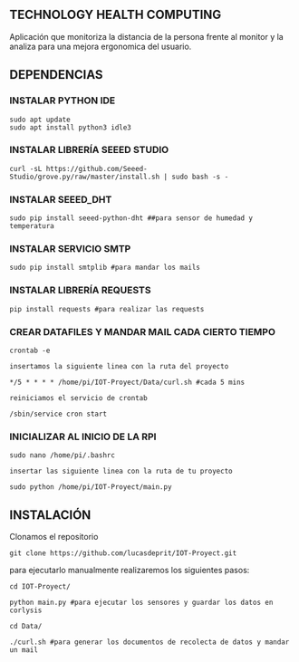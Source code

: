 ## TECHNOLOGY HEALTH COMPUTING

Aplicación que monitoriza la distancia de la persona frente al monitor y la analiza para una mejora ergonomica del usuario.

## DEPENDENCIAS

### INSTALAR PYTHON IDE

    sudo apt update
    sudo apt install python3 idle3

### INSTALAR LIBRERÍA SEEED STUDIO

    curl -sL https://github.com/Seeed-Studio/grove.py/raw/master/install.sh | sudo bash -s -

### INSTALAR SEEED_DHT

    sudo pip install seeed-python-dht ##para sensor de humedad y temperatura
    
### INSTALAR SERVICIO SMTP

    sudo pip install smtplib #para mandar los mails
    
### INSTALAR LIBRERÍA REQUESTS

    pip install requests #para realizar las requests

### CREAR DATAFILES Y MANDAR MAIL CADA CIERTO TIEMPO

    crontab -e

    insertamos la siguiente linea con la ruta del proyecto

    */5 * * * * /home/pi/IOT-Proyect/Data/curl.sh #cada 5 mins

    reiniciamos el servicio de crontab

    /sbin/service cron start

### INICIALIZAR AL INICIO DE LA RPI

    sudo nano /home/pi/.bashrc

    insertar las siguiente linea con la ruta de tu proyecto

    sudo python /home/pi/IOT-Proyect/main.py
    
## INSTALACIÓN 

   Clonamos el repositorio
    
    git clone https://github.com/lucasdeprit/IOT-Proyect.git
    
   para ejecutarlo manualmente realizaremos los siguientes pasos:
    
    cd IOT-Proyect/
    
    python main.py #para ejecutar los sensores y guardar los datos en corlysis
    
    cd Data/
    
    ./curl.sh #para generar los documentos de recolecta de datos y mandar un mail
    
